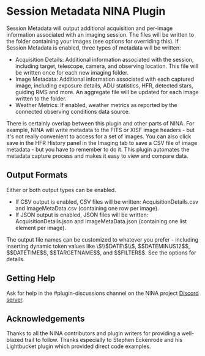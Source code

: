 # Session Metadata NINA Plugin

Session Metadata will output additional acquisition and per-image information associated with an imaging session.  The files will be written to the folder containing your images (see options for overriding this). If Session Metadata is enabled, three types of metadata will be written:

* Acquisition Details: Additional information associated with the session, including target, telescope, camera, and observing location.  This file will be written once for each new imaging folder.
* Image Metadata: Additional information associated with each captured image, including exposure details, ADU statistics, HFR, detected stars, guiding RMS and more. An aggregate file will be updated for each image written to the folder.
* Weather Metrics: If enabled, weather metrics as reported by the connected observing conditions data source.

There is certainly overlap between this plugin and other parts of NINA.  For example, NINA will write metadata to the FITS or XISF image headers - but it's not really convenient to access for a set of images.  You can also click save in the HFR History panel in the Imaging tab to save a CSV file of image metadata - but you have to remember to do it.  This plugin automates the metadata capture process and makes it easy to view and compare data.

## Output Formats
Either or both output types can be enabled.
* If CSV output is enabled, CSV files will be written: AcquisitionDetails.csv and ImageMetaData.csv (containing one row per image).
* If JSON output is enabled, JSON files will be written: AcquisitionDetails.json and ImageMetaData.json (containing one list element per image).

The output file names can be customized to whatever you prefer - including inserting dynamic token values like \\$\\$DATE\\$\\$, \$\$DATEMINUS12$$, \$\$DATETIME\$\$, \$\$TARGETNAME\$\$, and \$\$FILTER\$\$.  See the options for details.

## Getting Help
Ask for help in the #plugin-discussions channel on the NINA project [Discord server](https://discord.com/invite/rWRbVbw).

## Acknowledgements

Thanks to all the NINA contributors and plugin writers for providing a well-blazed trail to follow.  Thanks especially to Stephen Eckenrode and his Lightbucket plugin which provided direct code examples.
